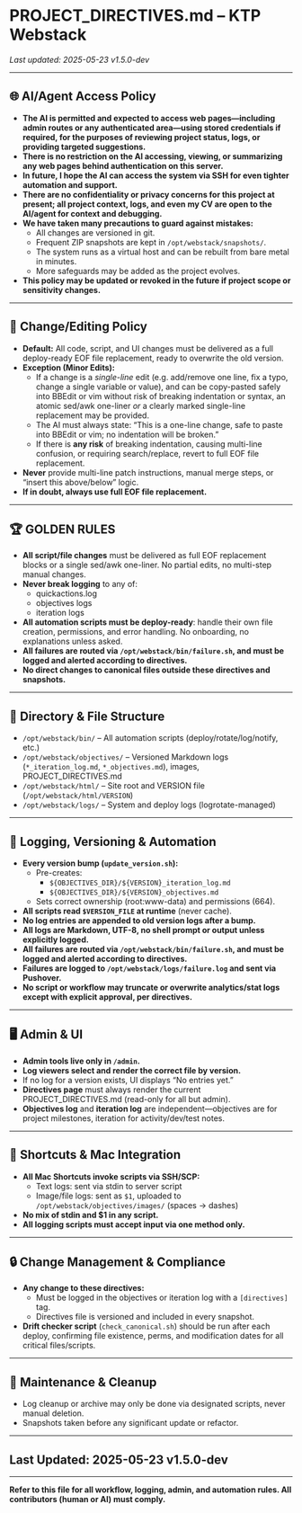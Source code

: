 # PROJECT_DIRECTIVES.md – KTP Webstack

_Last updated: 2025-05-23 v1.5.0-dev_

---

## 🌐 AI/Agent Access Policy

- **The AI is permitted and expected to access web pages—including admin routes or any authenticated area—using stored credentials if required, for the purposes of reviewing project status, logs, or providing targeted suggestions.**
- **There is no restriction on the AI accessing, viewing, or summarizing any web pages behind authentication on this server.**
- **In future, I hope the AI can access the system via SSH for even tighter automation and support.**
- **There are no confidentiality or privacy concerns for this project at present; all project context, logs, and even my CV are open to the AI/agent for context and debugging.**
- **We have taken many precautions to guard against mistakes:**
    - All changes are versioned in git.
    - Frequent ZIP snapshots are kept in `/opt/webstack/snapshots/`.
    - The system runs as a virtual host and can be rebuilt from bare metal in minutes.
    - More safeguards may be added as the project evolves.
- **This policy may be updated or revoked in the future if project scope or sensitivity changes.**

---

## 📝 Change/Editing Policy

- **Default:** All code, script, and UI changes must be delivered as a full deploy-ready EOF file replacement, ready to overwrite the old version.
- **Exception (Minor Edits):**
    - If a change is a *single-line* edit (e.g. add/remove one line, fix a typo, change a single variable or value), and can be copy-pasted safely into BBEdit or vim without risk of breaking indentation or syntax, an atomic sed/awk one-liner *or* a clearly marked single-line replacement may be provided.
    - The AI must always state: “This is a one-line change, safe to paste into BBEdit or vim; no indentation will be broken.”
    - If there is **any risk** of breaking indentation, causing multi-line confusion, or requiring search/replace, revert to full EOF file replacement.
- **Never** provide multi-line patch instructions, manual merge steps, or “insert this above/below” logic.
- **If in doubt, always use full EOF file replacement.**

---

## 🏆 GOLDEN RULES

- **All script/file changes** must be delivered as full EOF replacement blocks or a single sed/awk one-liner. No partial edits, no multi-step manual changes.
- **Never break logging** to any of:
    - quickactions.log
    - objectives logs
    - iteration logs
- **All automation scripts must be deploy-ready**: handle their own file creation, permissions, and error handling. No onboarding, no explanations unless asked.
- **All failures are routed via `/opt/webstack/bin/failure.sh`, and must be logged and alerted according to directives.**
- **No direct changes to canonical files outside these directives and snapshots.**

---

## 📂 Directory & File Structure

- `/opt/webstack/bin/` – All automation scripts (deploy/rotate/log/notify, etc.)
- `/opt/webstack/objectives/` – Versioned Markdown logs (`*_iteration_log.md`, `*_objectives.md`), images, PROJECT_DIRECTIVES.md
- `/opt/webstack/html/` – Site root and VERSION file (`/opt/webstack/html/VERSION`)
- `/opt/webstack/logs/` – System and deploy logs (logrotate-managed)

---

## 🚦 Logging, Versioning & Automation

- **Every version bump (`update_version.sh`):**
    - Pre-creates:
        - `${OBJECTIVES_DIR}/${VERSION}_iteration_log.md`
        - `${OBJECTIVES_DIR}/${VERSION}_objectives.md`
    - Sets correct ownership (root:www-data) and permissions (664).
- **All scripts read `$VERSION_FILE` at runtime** (never cache).
- **No log entries are appended to old version logs after a bump.**
- **All logs are Markdown, UTF-8, no shell prompt or output unless explicitly logged.**
- **All failures are routed via `/opt/webstack/bin/failure.sh`, and must be logged and alerted according to directives.**
- **Failures are logged to `/opt/webstack/logs/failure.log` and sent via Pushover.**
- **No script or workflow may truncate or overwrite analytics/stat logs except with explicit approval, per directives.**

---

## 🖥️ Admin & UI

- **Admin tools live only in `/admin`.**
- **Log viewers select and render the correct file by version.**
- If no log for a version exists, UI displays “No entries yet.”
- **Directives page** must always render the current PROJECT_DIRECTIVES.md (read-only for all but admin).
- **Objectives log** and **iteration log** are independent—objectives are for project milestones, iteration for activity/dev/test notes.

---

## 🚀 Shortcuts & Mac Integration

- **All Mac Shortcuts invoke scripts via SSH/SCP:**
    - Text logs: sent via stdin to server script
    - Image/file logs: sent as `$1`, uploaded to `/opt/webstack/objectives/images/` (spaces → dashes)
- **No mix of stdin and $1 in any script.**
- **All logging scripts must accept input via one method only.**

---

## 🔒 Change Management & Compliance

- **Any change to these directives:**
    - Must be logged in the objectives or iteration log with a `[directives]` tag.
    - Directives file is versioned and included in every snapshot.
- **Drift checker script** (`check_canonical.sh`) should be run after each deploy, confirming file existence, perms, and modification dates for all critical files/scripts.

---

## 🔄 Maintenance & Cleanup

- Log cleanup or archive may only be done via designated scripts, never manual deletion.
- Snapshots taken before any significant update or refactor.

---

## Last Updated: 2025-05-23 v1.5.0-dev

---

**Refer to this file for all workflow, logging, admin, and automation rules. All contributors (human or AI) must comply.**
